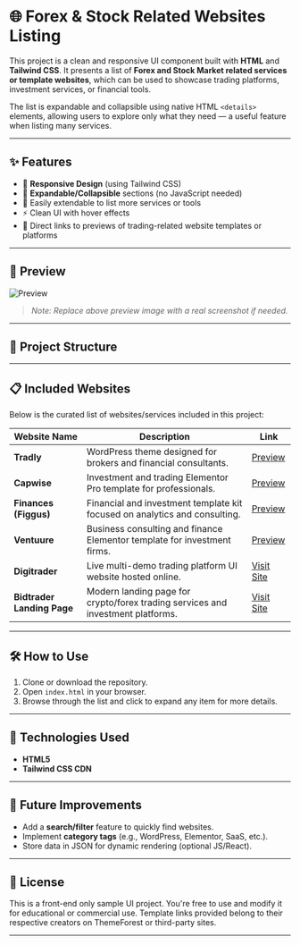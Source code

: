 # 🌐 Forex & Stock Related Websites Listing

This project is a clean and responsive UI component built with **HTML** and **Tailwind CSS**. It presents a list of **Forex and Stock Market related services or template websites**, which can be used to showcase trading platforms, investment services, or financial tools.

The list is expandable and collapsible using native HTML `<details>` elements, allowing users to explore only what they need — a useful feature when listing many services.

---

## ✨ Features

- 📱 **Responsive Design** (using Tailwind CSS)
- 📂 **Expandable/Collapsible** sections (no JavaScript needed)
- 💼 Easily extendable to list more services or tools
- ⚡ Clean UI with hover effects
- 🔗 Direct links to previews of trading-related website templates or platforms

---

## 🚀 Preview

![Preview](https://user-images.githubusercontent.com/your-preview-image.png)

> *Note: Replace above preview image with a real screenshot if needed.*

---

## 📁 Project Structure





---

## 📋 Included Websites

Below is the curated list of websites/services included in this project:

| Website Name               | Description                                                                       | Link |
|---------------------------|-----------------------------------------------------------------------------------|------|
| **Tradly**                | WordPress theme designed for brokers and financial consultants.                   | [Preview](https://preview.themeforest.net/item/tradly-forex-stock-broker-wordpress-theme/full_screen_preview/58202087) |
| **Capwise**               | Investment and trading Elementor Pro template for professionals.                 | [Preview](https://preview.themeforest.net/item/capwise-trading-investment-elementor-pro-template-kit/full_screen_preview/57951108) |
| **Finances (Figgus)**     | Financial and investment template kit focused on analytics and consulting.        | [Preview](https://preview.themeforest.net/item/figgus-finance-investment-elementor-template-kit/full_screen_preview/57827315) |
| **Ventuure**              | Business consulting and finance Elementor template for investment firms.          | [Preview](https://preview.themeforest.net/item/ventuure-business-consulting-investment-elementor-template-kit/full_screen_preview/44477351) |
| **Digitrader**            | Live multi-demo trading platform UI website hosted online.                        | [Visit Site](https://digitrader.netlify.app/index-demo-2) |
| **Bidtrader Landing Page**| Modern landing page for crypto/forex trading services and investment platforms.   | [Visit Site](https://bitrader.thetork.com/) |

---

## 🛠 How to Use

1. Clone or download the repository.
2. Open `index.html` in your browser.
3. Browse through the list and click to expand any item for more details.

---

## 🧩 Technologies Used

- **HTML5**
- **Tailwind CSS CDN**

---

## 📌 Future Improvements

- Add a **search/filter** feature to quickly find websites.
- Implement **category tags** (e.g., WordPress, Elementor, SaaS, etc.).
- Store data in JSON for dynamic rendering (optional JS/React).

---

## 📝 License

This is a front-end only sample UI project. You're free to use and modify it for educational or commercial use. Template links provided belong to their respective creators on ThemeForest or third-party sites.

---
